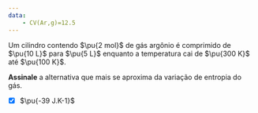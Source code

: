 ```yaml
---
data:
    - CV(Ar,g)=12.5
---
```


Um cilindro contendo $\pu{2 mol}$ de gás argônio é comprimido de $\pu{10 L}$ para $\pu{5 L}$ enquanto a temperatura cai de $\pu{300 K}$ até $\pu{100 K}$.

**Assinale** a alternativa que mais se aproxima da variação de entropia do gás.

- [x] $\pu{-39 J.K-1}$
